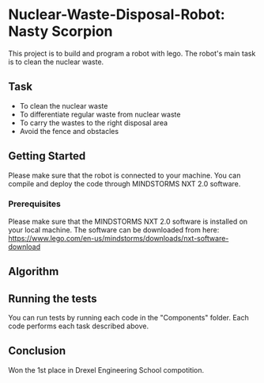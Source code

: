 # Nuclear-Waste-Disposal-Robot: Nasty Scorpion
This project is to build and program a robot with lego. The robot's main task is to clean the nuclear waste.

## Task
* To clean the nuclear waste
* To differentiate regular waste from nuclear waste
* To carry the wastes to the right disposal area
* Avoid the fence and obstacles

## Getting Started

Please make sure that the robot is connected to your machine. You can compile and deploy the code through MINDSTORMS NXT 2.0 software.

### Prerequisites

Please make sure that the MINDSTORMS NXT 2.0 software is installed on your local machine. The software can be downloaded from here: https://www.lego.com/en-us/mindstorms/downloads/nxt-software-download 

## Algorithm

## Running the tests

You can run tests by running each code in the "Components" folder. Each code performs each task described above. 

## Conclusion

Won the 1st place in Drexel Engineering School compotition.
